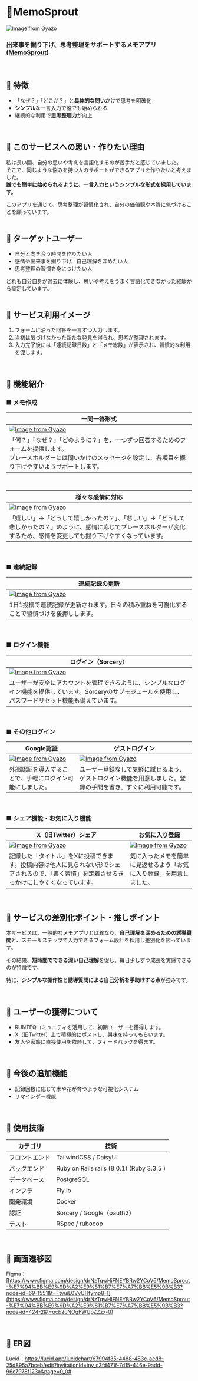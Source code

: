 # 🌱MemoSprout

[![Image from Gyazo](https://i.gyazo.com/a7dd7f1915778bd8790e545e8e15e217.jpg)](https://gyazo.com/a7dd7f1915778bd8790e545e8e15e217)

### 出来事を掘り下げ、思考整理をサポートするメモアプリ [(MemoSprout)](https://memo-sprout.fly.dev/)
<br>

## 🔸 特徴
- 「なぜ？」「どこが？」と**具体的な問いかけ**で思考を明確化
- **シンプル**な一言入力で誰でも始められる
- 継続的な利用で**思考整理力**が向上
<br>

## 🔸 このサービスへの思い・作りたい理由

私は長い間、自分の思いや考えを言語化するのが苦手だと感じていました。  
そこで、同じような悩みを持つ人のサポートができるアプリを作りたいと考えました。  
**誰でも簡単に始められるように、一言入力というシンプルな形式を採用しています。**  

このアプリを通じて、思考整理が習慣化され、自分の価値観や本質に気づけることを願っています。
<br><br>

## 🔸 ターゲットユーザー
- 自分と向き合う時間を作りたい人 
- 感情や出来事を掘り下げ、自己理解を深めたい人
- 思考整理の習慣を身につけたい人

どれも自分自身が過去に体験し、思いや考えをうまく言語化できなかった経験から設定しています。
<br><br>

## 🔸 サービス利用イメージ
1. フォームに沿った回答を一言ずつ入力します。
2. 当初は気づけなかった新たな発見を得られ、思考が整理されます。
3. 入力完了後には「連続記録日数」と「メモ総数」が表示され、習慣的な利用を促します。
<br>

## 🔸 機能紹介

### ■ メモ作成
| 一問一答形式 |
| ---- |
| [![Image from Gyazo](https://i.gyazo.com/2c74d153b52a356a5d53f72aa2c4baa7.gif)](https://gyazo.com/2c74d153b52a356a5d53f72aa2c4baa7) |
| 「何？」「なぜ？」「どのように？」を、一つずつ回答するためのフォームを提供します。<br>プレースホルダーには問いかけのメッセージを設定し、各項目を掘り下げやすいようサポートします。 |

<br>

| 様々な感情に対応 |
| ---- |
| [![Image from Gyazo](https://i.gyazo.com/55859280af0e30d0d0a2e2643af9e83c.gif)](https://gyazo.com/55859280af0e30d0d0a2e2643af9e83c) |
| 「嬉しい」→「どうして嬉しかったの？」、「悲しい」→「どうして悲しかったの？」のように、感情に応じてプレースホルダーが変化するため、感情を変更しても掘り下げやすくなっています。 |

<br>

### ■ 連続記録
| 連続記録の更新 |
| ---- |
| [![Image from Gyazo](https://i.gyazo.com/cc776a5cdd9cbce36ad57ac0ce7c2f27.gif)](https://gyazo.com/cc776a5cdd9cbce36ad57ac0ce7c2f27) |
| 1日1投稿で連続記録が更新されます。日々の積み重ねを可視化することで習慣づけを後押しします。 |

<br>

### ■ ログイン機能
| ログイン（Sorcery） |
| ---- |
| [![Image from Gyazo](https://i.gyazo.com/73563b5288e2d3a6fc04060350f23930.gif)](https://gyazo.com/73563b5288e2d3a6fc04060350f23930) |
| ユーザーが安全にアカウントを管理できるように、シンプルなログイン機能を提供しています。Sorceryのサブモジュールを使用し、パスワードリセット機能も備えています。 |

<br>

### ■ その他ログイン
| Google認証 | ゲストログイン |
| ---- | ---- |
| [![Image from Gyazo](https://i.gyazo.com/e4294e90bae4bcfbf7a664dccec62037.png)](https://gyazo.com/e4294e90bae4bcfbf7a664dccec62037) | [![Image from Gyazo](https://i.gyazo.com/6615d80c4efaac2c06e630643497cd3e.gif)](https://gyazo.com/6615d80c4efaac2c06e630643497cd3e) |
| 外部認証を導入することで、手軽にログイン可能にしました。 | ユーザー登録なしで気軽に試せるよう、ゲストログイン機能を用意しました。登録の手間を省き、すぐに利用可能です。 |
<br>

### ■ シェア機能・お気に入り機能
| X（旧Twitter）シェア | お気に入り登録 |
| ---- | ---- |
| [![Image from Gyazo](https://i.gyazo.com/e697611ba0948273fe62cc52b6368706.gif)](https://gyazo.com/e697611ba0948273fe62cc52b6368706) | [![Image from Gyazo](https://i.gyazo.com/41917b827a17300cb4cd263638b8678a.gif)](https://gyazo.com/41917b827a17300cb4cd263638b8678a) |
| 記録した「タイトル」をXに投稿できます。投稿内容は他人に見られない形でシェアされるので、「書く習慣」を定着させるきっかけにしやすくなっています。 | 気に入ったメモを簡単に見返せるよう「お気に入り登録」を用意しました。 |

<br>

## 🔸 サービスの差別化ポイント・推しポイント

本サービスは、一般的なメモアプリとは異なり、**自己理解を深めるための誘導質問**と、スモールステップで入力できるフォーム設計を採用し差別化を図っています。

その結果、**短時間でできる深い自己理解**を促し、毎日少しずつ成長を実感できるのが特徴です。

特に、**シンプルな操作性**と**誘導質問による自己分析を手助けする点**が強みです。

<br>

## 🔸 ユーザーの獲得について
- RUNTEQコミュニティを活用して、初期ユーザーを獲得します。
- X（旧Twitter）上で積極的にポストし、興味を持ってもらいます。
- 友人や家族に直接使用を依頼して、フィードバックを得ます。
<br>

## 🔸 今後の追加機能
- 記録回数に応じて木や花が育つような可視化システム
- リマインダー機能
<br>

## 🔸 使用技術

| カテゴリ | 技術 |
|  ---  |  ---  |
| フロントエンド | TailwindCSS / DaisyUI |
| バックエンド | Ruby on Rails rails (8.0.1) (Ruby 3.3.5 ) |
| データベース | PostgreSQL |
| インフラ | Fly.io |
| 開発環境 | Docker |
| 認証 | Sorcery / Google（oauth2） |
| テスト | RSpec / rubocop |
<br>

## 🔸 画面遷移図

Figma：[https://www.figma.com/design/drNzTqwHiFNEYBRw2YCoV6/MemoSprout-%E7%94%BB%E9%9D%A2%E9%81%B7%E7%A7%BB%E5%9B%B3?node-id=69-1551&t=FtvuiL0VvUHfymp8-1](https://www.figma.com/design/drNzTqwHiFNEYBRw2YCoV6/MemoSprout-%E7%94%BB%E9%9D%A2%E9%81%B7%E7%A7%BB%E5%9B%B3?node-id=424-2&t=ocb2cNOgFWUpZZzx-0)

<br>

## 🔸 ER図
Lucid：https://lucid.app/lucidchart/67994f35-4488-483c-aed8-25d895a7bceb/edit?invitationId=inv_c3fd471f-7d15-446e-9add-96c7978f123a&page=0_0#
